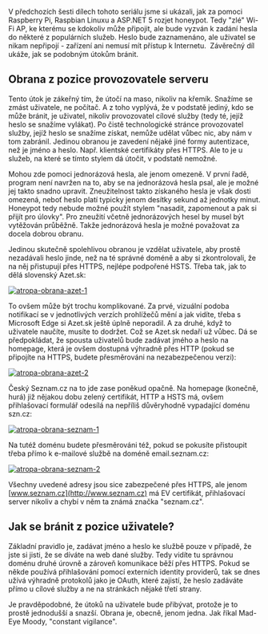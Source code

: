 <!-- dcterms:identifier = aspnetcz#5438 -->
<!-- dcterms:title = Projekt Atropa (7): Jak se bránit? -->
<!-- dcterms:abstract = V předchozích šesti dílech tohoto seriálu jsme si ukázali, jak za pomoci Raspberry Pi, Raspbian Linuxu a ASP.NET 5 rozjet honeypot. Závěrečný díl ukáže, jak se podobným útokům bránit. -->
<!-- np9:categoryId = 1 -->
<!-- x4w:category = Tipy, triky -->
<!-- np9:authorId = 1 -->
<!-- np9:authorEmail = michal.valasek@altairis.cz -->
<!-- dcterms:creator = Michal Altair Valášek -->
<!-- dcterms:created = 2015-09-06T20:24:31.683+02:00 -->
<!-- dcterms:dateAccepted = 2015-09-07T00:00:00+02:00 -->
<!-- x4w:pictureWidth = 150 -->
<!-- x4w:pictureHeight = 150 -->
<!-- x4w:pictureUrl = /perex-pictures/20150907-projekt-atropa-7-jak-se-branit.jpg -->

V předchozích šesti dílech tohoto seriálu jsme si ukázali, jak za pomoci Raspberry Pi, Raspbian Linuxu a ASP.NET 5 rozjet honeypot. Tedy "zlé" Wi-Fi AP, ke kterému se kdokoliv může připojit, ale bude vyzván k zadání hesla do některé z populárních služeb. Heslo bude zaznamenáno, ale uživatel se nikam nepřipojí - zařízení ani nemusí mít přístup k Internetu.  Závěrečný díl ukáže, jak se podobným útokům bránit.

## Obrana z pozice provozovatele serveru

Tento útok je zákeřný tím, že útočí na maso, nikoliv na křemík. Snažíme se zmást uživatele, ne počítač. A z toho vyplývá, že v podstatě jediný, kdo se může bránit, je uživatel, nikoliv provozovatel cílové služby (tedy té, jejíž heslo se snažíme vylákat). Po čistě technologické stránce provozovatel služby, jejíž heslo se snažíme získat, nemůže udělat vůbec nic, aby nám v tom zabránil. Jedinou obranou je zavedení nějaké jiné formy autentizace, než je jméno a heslo. Např. klientské certifikáty přes HTTPS. Ale to je u služeb, na které se tímto stylem dá útočit, v podstatě nemožné.

Mohou zde pomoci jednorázová hesla, ale jenom omezeně. V první řadě, program není navržen na to, aby se na jednorázová hesla psal, ale je možné jej takto snadno upravit. Zneužitelnost takto získaného hesla je však dosti omezená, neboť heslo platí typicky jenom desítky sekund až jednotky minut. Honeypot tedy nebude možné použít stylem "nasadit, zapomenout a pak si přijít pro úlovky". Pro zneužití včetně jednorázových hesel by musel být vytěžován průběžně. Takže jednorázová hesla je možné považovat za docela dobrou obranu.

Jedinou skutečně spolehlivou obranou je vzdělat uživatele, aby prostě nezadávali heslo jinde, než na té správné doméně a aby si zkontrolovali, že na něj přistupují přes HTTPS, nejlépe podpořené HSTS. Třeba tak, jak to dělá slovenský Azet.sk:

[![atropa-obrana-azet-1](https://www.cdn.altairis.cz/Blog/2015/20150906-atropa-obrana-azet-1_thumb.png "atropa-obrana-azet-1")](https://www.cdn.altairis.cz/Blog/2015/20150906-atropa-obrana-azet-1_2.png)

To ovšem může být trochu komplikované. Za prvé, vizuální podoba notifikací se v jednotlivých verzích prohlížečů mění a jak vidíte, třeba s Microsoft Edge si Azet.sk ještě úplně neporadil. A za druhé, když to uživatele naučíte, musíte to dodržet. Což se Azet.sk nedaří už vůbec. Dá se předpokládat, že spousta uživatelů bude zadávat jmého a heslo na homepage, která je ovšem dostupná výhradně přes HTTP (pokud se připojíte na HTTPS, budete přesměrováni na nezabezpečenou verzi):

[![atropa-obrana-azet-2](https://www.cdn.altairis.cz/Blog/2015/20150906-atropa-obrana-azet-2_thumb.png "atropa-obrana-azet-2")](https://www.cdn.altairis.cz/Blog/2015/20150906-atropa-obrana-azet-2_2.png)

Český Seznam.cz na to jde zase poněkud opačně. Na homepage (konečně, hurá) již nějakou dobu zelený certifikát, HTTP a HSTS má, ovšem přihlašovací formulář odesílá na nepříliš důvěryhodně vypadající doménu szn.cz:

[![atropa-obrana-seznam-1](https://www.cdn.altairis.cz/Blog/2015/20150906-atropa-obrana-seznam-1_thumb.png "atropa-obrana-seznam-1")](https://www.cdn.altairis.cz/Blog/2015/20150906-atropa-obrana-seznam-1_2.png)

Na tutéž doménu budete přesměrováni též, pokud se pokusíte přistoupit třeba přímo k e-mailové službě na doméně email.seznam.cz:

[![atropa-obrana-seznam-2](https://www.cdn.altairis.cz/Blog/2015/20150906-atropa-obrana-seznam-2_thumb.png "atropa-obrana-seznam-2")](https://www.cdn.altairis.cz/Blog/2015/20150906-atropa-obrana-seznam-2_2.png)

Všechny uvedené adresy jsou sice zabezpečené přes HTTPS, ale jenom [www.seznam.cz](http://www.seznam.cz) má EV certifikát, přihlašovací server nikoliv a chybí v něm ta známá značka "seznam.cz".

## Jak se bránit z pozice uživatele?

Základní pravidlo je, zadávat jméno a heslo ke službě pouze v případě, že jste si jisti, že se díváte na web dané služby. Tedy vidíte tu správnou doménu druhé úrovně a zároveň komunikace běží přes HTTPS. Pokud se někde používá přihlašování pomocí externích identity providerů, tak se dnes užívá výhradně protokolů jako je OAuth, které zajistí, že heslo zadáváte přímo u cílové služby a ne na stránkách nějaké třetí strany.

Je pravděpodobné, že útoků na uživatele bude přibývat, protože je to prostě jednodušší a snazší. Obrana je, obecně, jenom jedna. Jak říkal Mad-Eye Moody, "constant vigilance".